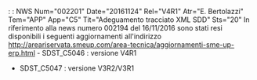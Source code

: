  :  : NWS Num="002201" Date="20161124" Rel="V4R1" Atr="E. Bertolazzi" Tem="APP" App="C5" Tit="Adeguamento tracciato XML SDD" Sts="20"
 In riferimento alla news numero 002194 del 16/11/2016 sono stati resi disponibili i seguenti  aggiornamenti all'indirizzo
 http://areariservata.smeup.com/area-tecnica/aggiornamenti-sme-up-erp.html  - SDST_C5046 :  versione V4R1
 - SDST_C5047 :  versione V3R2/V3R1
